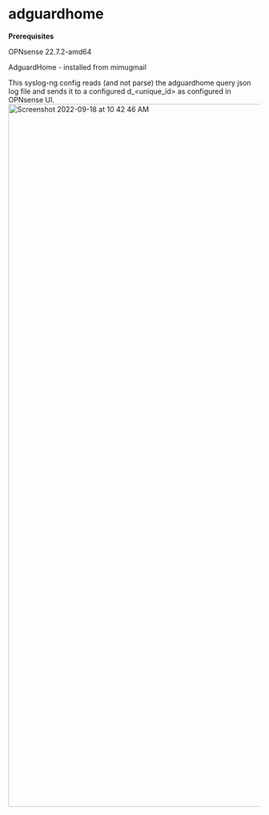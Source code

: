 # adguardhome

<b>Prerequisites</b>

OPNsense 22.7.2-amd64

AdguardHome - installed from mimugmail


This syslog-ng config reads (and not parse) the adguardhome query json log file and sends it to a configured d_<unique_id> as configured in OPNsense UI.
<img width="1403" alt="Screenshot 2022-09-18 at 10 42 46 AM" src="https://user-images.githubusercontent.com/30426256/190883275-061c24c0-0874-44d3-bf92-152becf4daca.png">
